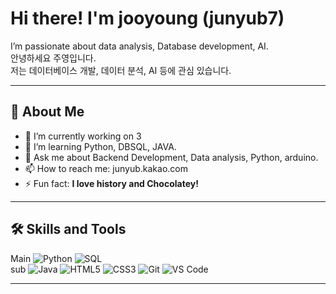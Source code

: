<h1>Hi there! I'm jooyoung (junyub7)</h1>  
I’m passionate about data analysis, Database development, AI.  <br>
안녕하세요 주영입니다. <br>  
저는 데이터베이스 개발, 데이터 분석, AI 등에 관심 있습니다.  


---

## 🚀 About Me

- 🔭 I’m currently working on 3  
- 🌱 I’m learning Python, DBSQL, JAVA.  
- 💬 Ask me about Backend Development, Data analysis, Python, arduino. 
- 📫 How to reach me: junyub.kakao.com 
- ⚡ Fun fact: **I love history and Chocolatey!**

---

## 🛠️ Skills and Tools
Main
![Python](https://img.shields.io/badge/-Python-3776AB?logo=python&logoColor=white&style=flat-square)
![SQL](https://img.shields.io/badge/-SQL-4479A1?logo=postgresql&logoColor=white&style=flat-square)  
sub
![Java](https://img.shields.io/badge/-Java-007396?logo=java&logoColor=white&style=flat-square)
![HTML5](https://img.shields.io/badge/-HTML5-E34F26?logo=html5&logoColor=white&style=flat-square)
![CSS3](https://img.shields.io/badge/-CSS3-1572B6?logo=css3&logoColor=white&style=flat-square)
![Git](https://img.shields.io/badge/-Git-F05032?logo=git&logoColor=white&style=flat-square)
![VS Code](https://img.shields.io/badge/-VS%20Code-007ACC?logo=visual-studio-code&logoColor=white&style=flat-square)

---


<!--
## 📊 GitHub Stats

![Your GitHub stats](https://github-readme-stats.vercel.app/api?username=YourGitHubUsername&show_icons=true&theme=radical)  
![Top Langs](https://github-readme-stats.vercel.app/api/top-langs/?username=YourGitHubUsername&layout=compact&theme=radical)

---

## 🌐 Connect with Me

[![LinkedIn](https://img.shields.io/badge/-LinkedIn-0077B5?logo=linkedin&logoColor=white&style=flat-square)](https://www.linkedin.com/in/YourProfile)  
[![Twitter](https://img.shields.io/badge/-Twitter-1DA1F2?logo=twitter&logoColor=white&style=flat-square)](https://twitter.com/YourUsername)  
[![Portfolio](https://img.shields.io/badge/-Portfolio-000?logo=web&logoColor=white&style=flat-square)](https://YourPortfolioURL.com)

---

⭐️ *Feel free to explore my repositories and don’t forget to star any projects you find interesting!*




**junyub7/junyub7** is a ✨ _special_ ✨ repository because its `README.md` (this file) appears on your GitHub profile.

Here are some ideas to get you started:

- 🔭 I’m currently working on ...
- 🌱 I’m currently learning ...
- 👯 I’m looking to collaborate on ...
- 🤔 I’m looking for help with ...
- 💬 Ask me about ...
- 📫 How to reach me: ...
- 😄 Pronouns: ...
- ⚡ Fun fact: ...
-->

